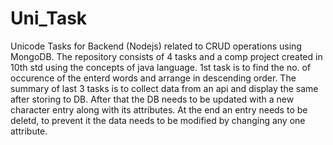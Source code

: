 # Uni_Task
Unicode Tasks for Backend (Nodejs) related to CRUD operations using MongoDB.
The repository consists of 4 tasks and a comp project created in 10th std using the concepts of java language.
1st task is to find the no. of occurence of the enterd words and arrange in descending order.
The summary of last 3 tasks is to collect data from an api and display the same after storing to DB. After that the DB needs to be updated with a new character entry along with its attributes. At the end an entry needs to be deletd, to prevent it the data needs to be modified by changing any one attribute.
